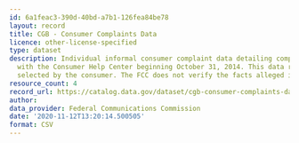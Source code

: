 ```yaml
---
id: 6a1feac3-390d-40bd-a7b1-126fea84be78
layout: record
title: CGB - Consumer Complaints Data
licence: other-license-specified
type: dataset
description: Individual informal consumer complaint data detailing complaints filed
  with the Consumer Help Center beginning October 31, 2014. This data represents information
  selected by the consumer. The FCC does not verify the facts alleged in these complaints.
resource_count: 4
record_url: https://catalog.data.gov/dataset/cgb-consumer-complaints-data
author: 
data_provider: Federal Communications Commission
date: '2020-11-12T13:20:14.500505'
format: CSV
---
```


